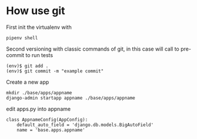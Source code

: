 # How use git
First init the virtualenv with
```
pipenv shell
```

Second versioning with classic commands of git, in this case will call to pre-commit to run tests
```
(env)$ git add .
(env)$ git commit -m "example commit"
```

Create a new app
```
mkdir ./base/apps/appname
django-admin startapp appname ./base/apps/appname
```
edit apps.py into appname
```
class AppnameConfig(AppConfig):
    default_auto_field = 'django.db.models.BigAutoField'
    name = 'base.apps.appname'
```
